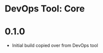 DevOps Tool: Core
==============================================

# 0.1.0
- Initial build copied over from DevOps tool
